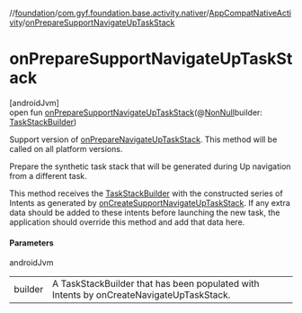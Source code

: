 //[foundation](../../../index.md)/[com.gyf.foundation.base.activity.nativer](../index.md)/[AppCompatNativeActivity](index.md)/[onPrepareSupportNavigateUpTaskStack](on-prepare-support-navigate-up-task-stack.md)

# onPrepareSupportNavigateUpTaskStack

[androidJvm]\
open fun [onPrepareSupportNavigateUpTaskStack](on-prepare-support-navigate-up-task-stack.md)(@[NonNull](https://developer.android.com/reference/kotlin/androidx/annotation/NonNull.html)builder: [TaskStackBuilder](https://developer.android.com/reference/kotlin/androidx/core/app/TaskStackBuilder.html))

Support version of [onPrepareNavigateUpTaskStack](https://developer.android.com/reference/kotlin/android/app/Activity.html#onpreparenavigateuptaskstack). This method will be called on all platform versions. 

 Prepare the synthetic task stack that will be generated during Up navigation from a different task. 

This method receives the [TaskStackBuilder](https://developer.android.com/reference/kotlin/androidx/core/app/TaskStackBuilder.html) with the constructed series of Intents as generated by [onCreateSupportNavigateUpTaskStack](on-create-support-navigate-up-task-stack.md). If any extra data should be added to these intents before launching the new task, the application should override this method and add that data here.

#### Parameters

androidJvm

| | |
|---|---|
| builder | A TaskStackBuilder that has been populated with Intents by onCreateNavigateUpTaskStack. |